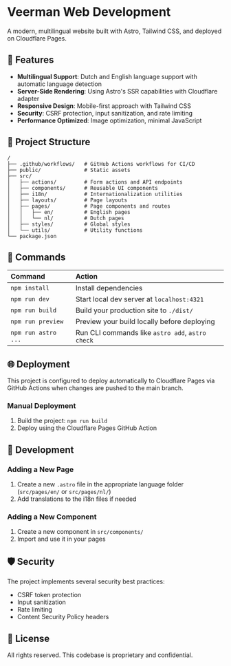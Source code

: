 # Veerman Web Development

A modern, multilingual website built with Astro, Tailwind CSS, and deployed on Cloudflare Pages.

## 🚀 Features

- **Multilingual Support**: Dutch and English language support with automatic language detection
- **Server-Side Rendering**: Using Astro's SSR capabilities with Cloudflare adapter
- **Responsive Design**: Mobile-first approach with Tailwind CSS
- **Security**: CSRF protection, input sanitization, and rate limiting
- **Performance Optimized**: Image optimization, minimal JavaScript

## 📁 Project Structure

```
/
├── .github/workflows/   # GitHub Actions workflows for CI/CD
├── public/              # Static assets
├── src/
│   ├── actions/         # Form actions and API endpoints
│   ├── components/      # Reusable UI components
│   ├── i18n/            # Internationalization utilities
│   ├── layouts/         # Page layouts
│   ├── pages/           # Page components and routes
│   │   ├── en/          # English pages
│   │   └── nl/          # Dutch pages
│   ├── styles/          # Global styles
│   └── utils/           # Utility functions
└── package.json
```

## 🧞 Commands

| Command                   | Action                                           |
| :------------------------ | :----------------------------------------------- |
| `npm install`             | Install dependencies                             |
| `npm run dev`             | Start local dev server at `localhost:4321`       |
| `npm run build`           | Build your production site to `./dist/`          |
| `npm run preview`         | Preview your build locally before deploying      |
| `npm run astro ...`       | Run CLI commands like `astro add`, `astro check` |

## 🌐 Deployment

This project is configured to deploy automatically to Cloudflare Pages via GitHub Actions when changes are pushed to the main branch.

### Manual Deployment

1. Build the project: `npm run build`
2. Deploy using the Cloudflare Pages GitHub Action

## 🔧 Development

### Adding a New Page

1. Create a new `.astro` file in the appropriate language folder (`src/pages/en/` or `src/pages/nl/`)
2. Add translations to the i18n files if needed

### Adding a New Component

1. Create a new component in `src/components/`
2. Import and use it in your pages

## 🛡️ Security

The project implements several security best practices:
- CSRF token protection
- Input sanitization
- Rate limiting
- Content Security Policy headers

## 📝 License

All rights reserved. This codebase is proprietary and confidential.
